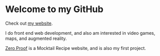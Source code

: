# Welcome to my GitHub
Check out [my website](https://peterbachman100.github.io/thisispeterbachman/).

I do front end web development, and also am interested in video games, maps, and augmented reality.

[Zero Proof](https://peterbachman100.github.io/Zero-Proof/index.html) is a Mocktail Recipe website, and is also my first project.
